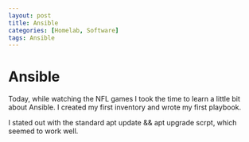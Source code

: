 ```yaml
---
layout: post
title: Ansible
categories: [Homelab, Software]
tags: Ansible
---
```


# Ansible

Today, while watching the NFL games I took the time to learn a little bit about Ansible.  I created my first inventory and wrote my first playbook.                                           

I stated out with the standard apt update && apt upgrade scrpt, which seemed to work well.